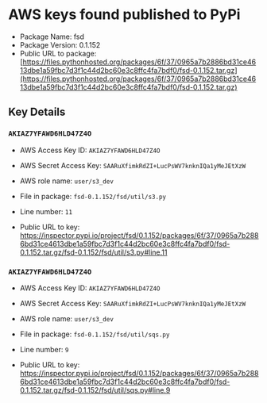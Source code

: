 # AWS keys found published to PyPi

* Package Name: fsd
* Package Version: 0.1.152
* Public URL to package: [https://files.pythonhosted.org/packages/6f/37/0965a7b2886bd31ce4613dbe1a59fbc7d3f1c44d2bc60e3c8ffc4fa7bdf0/fsd-0.1.152.tar.gz](https://files.pythonhosted.org/packages/6f/37/0965a7b2886bd31ce4613dbe1a59fbc7d3f1c44d2bc60e3c8ffc4fa7bdf0/fsd-0.1.152.tar.gz)

## Key Details

### `AKIAZ7YFAWD6HLD47Z4O`

* AWS Access Key ID: `AKIAZ7YFAWD6HLD47Z4O`
* AWS Secret Access Key: `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` 
* AWS role name: `user/s3_dev`
* File in package: `fsd-0.1.152/fsd/util/s3.py`
* Line number: `11`

* Public URL to key: https://inspector.pypi.io/project/fsd/0.1.152/packages/6f/37/0965a7b2886bd31ce4613dbe1a59fbc7d3f1c44d2bc60e3c8ffc4fa7bdf0/fsd-0.1.152.tar.gz/fsd-0.1.152/fsd/util/s3.py#line.11



### `AKIAZ7YFAWD6HLD47Z4O`

* AWS Access Key ID: `AKIAZ7YFAWD6HLD47Z4O`
* AWS Secret Access Key: `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` 
* AWS role name: `user/s3_dev`
* File in package: `fsd-0.1.152/fsd/util/sqs.py`
* Line number: `9`

* Public URL to key: https://inspector.pypi.io/project/fsd/0.1.152/packages/6f/37/0965a7b2886bd31ce4613dbe1a59fbc7d3f1c44d2bc60e3c8ffc4fa7bdf0/fsd-0.1.152.tar.gz/fsd-0.1.152/fsd/util/sqs.py#line.9


